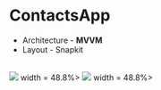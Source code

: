# ContactsApp


* Architecture - **MVVM**
* Layout - Snapkit

<br />
<img src = "https://github.com/user-attachments/assets/6e454c7a-f89f-4cd4-a233-e7fd1d9bc195"> width = 48.8%>
<img src = "https://github.com/user-attachments/assets/540b9b48-af6d-4d45-ba5b-87d73db65eab"> width = 48.8%>
